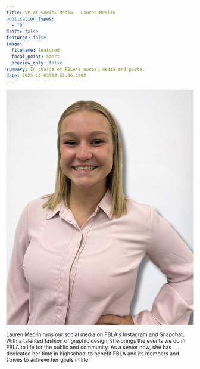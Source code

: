 ```yaml
---
title: VP of Social Media - Lauren Medlin
publication_types:
  - "0"
draft: false
featured: false
image:
  filename: featured
  focal_point: Smart
  preview_only: false
summary: In charge of FBLA's social media and posts.
date: 2023-10-03T02:53:46.170Z
---
```

![](fbla-lauren-medlin-pic.jpg)

Lauren Medlin runs our social media on FBLA's Instagram and Snapchat. With a talented fashion of graphic design, she brings the events we do in FBLA to life for the public and community. As a senior now, she has dedicated her time in highschool to benefit FBLA and its members and strives to achieve her goals in life.